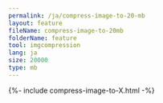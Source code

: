 ```yaml
---
permalink: /ja/compress-image-to-20-mb
layout: feature
fileName: compress-image-to-20mb
folderName: feature
tool: imgcompression
lang: ja
size: 20000
type: mb
---
```


{%- include compress-image-to-X.html -%}
